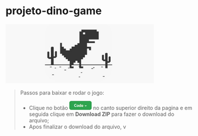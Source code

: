 # projeto-dino-game

<img src="https://github.com/HabacuqueCL/imagezRepo/blob/main/dino-chrome-image.jpg?raw=true" alt="imagem do botao code" width="400px" height="160px"/>

> Passos para baixar e rodar o jogo:
>
> - Clique no botão <img src="https://github.com/HabacuqueCL/imagezRepo/blob/main/button-code-github.png?raw=true" alt="imagem do botao code" width="60px" /> no canto superior direito da pagina e em seguida clique em <span><strong>Download ZIP </strong></span> para fazer o download do arquivo;
> - Apos finalizar o download do arquivo, v

